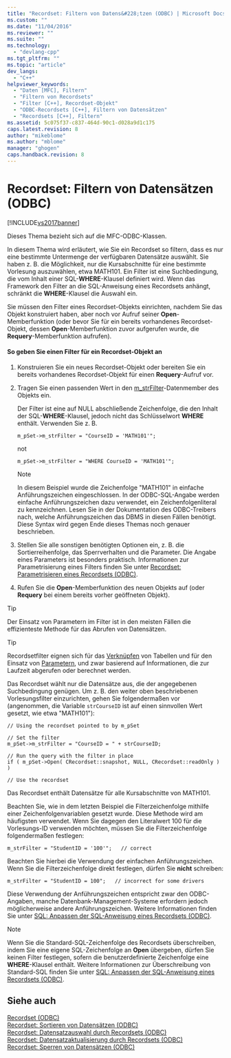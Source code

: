```yaml
---
title: "Recordset: Filtern von Datens&#228;tzen (ODBC) | Microsoft Docs"
ms.custom: ""
ms.date: "11/04/2016"
ms.reviewer: ""
ms.suite: ""
ms.technology: 
  - "devlang-cpp"
ms.tgt_pltfrm: ""
ms.topic: "article"
dev_langs: 
  - "C++"
helpviewer_keywords: 
  - "Daten [MFC], Filtern"
  - "Filtern von Recordsets"
  - "Filter [C++], Recordset-Objekt"
  - "ODBC-Recordsets [C++], Filtern von Datensätzen"
  - "Recordsets [C++], Filtern"
ms.assetid: 5c075f37-c837-464d-90c1-d028a9d1c175
caps.latest.revision: 8
author: "mikeblome"
ms.author: "mblome"
manager: "ghogen"
caps.handback.revision: 8
---
```

# Recordset: Filtern von Datens&#228;tzen (ODBC)
[!INCLUDE[vs2017banner](../../assembler/inline/includes/vs2017banner.md)]

Dieses Thema bezieht sich auf die MFC\-ODBC\-Klassen.  
  
 In diesem Thema wird erläutert, wie Sie ein Recordset so filtern, dass es nur eine bestimmte Untermenge der verfügbaren Datensätze auswählt.  Sie haben z. B. die Möglichkeit, nur die Kursabschnitte für eine bestimmte Vorlesung auszuwählen, etwa MATH101.  Ein Filter ist eine Suchbedingung, die vom Inhalt einer SQL\-**WHERE**\-Klausel definiert wird.  Wenn das Framework den Filter an die SQL\-Anweisung eines Recordsets anhängt, schränkt die **WHERE**\-Klausel die Auswahl ein.  
  
 Sie müssen den Filter eines Recordset\-Objekts einrichten, nachdem Sie das Objekt konstruiert haben, aber noch vor Aufruf seiner **Open**\-Memberfunktion \(oder bevor Sie für ein bereits vorhandenes Recordset\-Objekt, dessen **Open**\-Memberfunktion zuvor aufgerufen wurde, die **Requery**\-Memberfunktion aufrufen\).  
  
#### So geben Sie einen Filter für ein Recordset\-Objekt an  
  
1.  Konstruieren Sie ein neues Recordset\-Objekt oder bereiten Sie ein bereits vorhandenes Recordset\-Objekt für einen **Requery**\-Aufruf vor.  
  
2.  Tragen Sie einen passenden Wert in den [m\_strFilter](../Topic/CRecordset::m_strFilter.md)\-Datenmember des Objekts ein.  
  
     Der Filter ist eine auf NULL abschließende Zeichenfolge, die den Inhalt der SQL\-**WHERE**\-Klausel, jedoch nicht das Schlüsselwort **WHERE** enthält.  Verwenden Sie z. B.  
  
    ```  
    m_pSet->m_strFilter = "CourseID = 'MATH101'";  
    ```  
  
     not  
  
    ```  
    m_pSet->m_strFilter = "WHERE CourseID = 'MATH101'";  
    ```  
  
    > [!NOTE]
    >  In diesem Beispiel wurde die Zeichenfolge "MATH101" in einfache Anführungszeichen eingeschlossen.  In der ODBC\-SQL\-Angabe werden einfache Anführungszeichen dazu verwendet, ein Zeichenfolgenliteral zu kennzeichnen.  Lesen Sie in der Dokumentation des ODBC\-Treibers nach, welche Anführungszeichen das DBMS in diesen Fällen benötigt.  Diese Syntax wird gegen Ende dieses Themas noch genauer beschrieben.  
  
3.  Stellen Sie alle sonstigen benötigten Optionen ein, z. B. die Sortierreihenfolge, das Sperrverhalten und die Parameter.  Die Angabe eines Parameters ist besonders praktisch.  Informationen zur Parametrisierung eines Filters finden Sie unter [Recordset: Parametrisieren eines Recordsets \(ODBC\)](../../data/odbc/recordset-parameterizing-a-recordset-odbc.md).  
  
4.  Rufen Sie die **Open**\-Memberfunktion des neuen Objekts auf \(oder **Requery** bei einem bereits vorher geöffneten Objekt\).  
  
> [!TIP]
>  Der Einsatz von Parametern im Filter ist in den meisten Fällen die effizienteste Methode für das Abrufen von Datensätzen.  
  
> [!TIP]
>  Recordsetfilter eignen sich für das [Verknüpfen](../../data/odbc/recordset-performing-a-join-odbc.md) von Tabellen und für den Einsatz von [Parametern](../../data/odbc/recordset-parameterizing-a-recordset-odbc.md), und zwar basierend auf Informationen, die zur Laufzeit abgerufen oder berechnet werden.  
  
 Das Recordset wählt nur die Datensätze aus, die der angegebenen Suchbedingung genügen.  Um z. B. den weiter oben beschriebenen Vorlesungsfilter einzurichten, gehen Sie folgendermaßen vor \(angenommen, die Variable `strCourseID` ist auf einen sinnvollen Wert gesetzt, wie etwa "MATH101"\):  
  
```  
// Using the recordset pointed to by m_pSet  
  
// Set the filter  
m_pSet->m_strFilter = "CourseID = " + strCourseID;   
  
// Run the query with the filter in place  
if ( m_pSet->Open( CRecordset::snapshot, NULL, CRecordset::readOnly ) )  
  
// Use the recordset  
```  
  
 Das Recordset enthält Datensätze für alle Kursabschnitte von MATH101.  
  
 Beachten Sie, wie in dem letzten Beispiel die Filterzeichenfolge mithilfe einer Zeichenfolgenvariablen gesetzt wurde.  Diese Methode wird am häufigsten verwendet.  Wenn Sie dagegen den Literalwert 100 für die Vorlesungs\-ID verwenden möchten,  müssen Sie die Filterzeichenfolge folgendermaßen festlegen:  
  
```  
m_strFilter = "StudentID = '100'";   // correct  
```  
  
 Beachten Sie hierbei die Verwendung der einfachen Anführungszeichen. Wenn Sie die Filterzeichenfolge direkt festlegen, dürfen Sie **nicht** schreiben:  
  
```  
m_strFilter = "StudentID = 100";   // incorrect for some drivers  
```  
  
 Diese Verwendung der Anführungszeichen entspricht zwar den ODBC\-Angaben, manche Datenbank\-Management\-Systeme erfordern jedoch möglicherweise andere Anführungszeichen.  Weitere Informationen finden Sie unter [SQL: Anpassen der SQL\-Anweisung eines Recordsets \(ODBC\)](../../data/odbc/sql-customizing-your-recordset’s-sql-statement-odbc.md).  
  
> [!NOTE]
>  Wenn Sie die Standard\-SQL\-Zeichenfolge des Recordsets überschreiben, indem Sie eine eigene SQL\-Zeichenfolge an **Open** übergeben, dürfen Sie keinen Filter festlegen, sofern die benutzerdefinierte Zeichenfolge eine **WHERE**\-Klausel enthält.  Weitere Informationen zur Überschreibung von Standard\-SQL finden Sie unter [SQL: Anpassen der SQL\-Anweisung eines Recordsets \(ODBC\)](../../data/odbc/sql-customizing-your-recordset’s-sql-statement-odbc.md).  
  
## Siehe auch  
 [Recordset \(ODBC\)](../../data/odbc/recordset-odbc.md)   
 [Recordset: Sortieren von Datensätzen \(ODBC\)](../../data/odbc/recordset-sorting-records-odbc.md)   
 [Recordset: Datensatzauswahl durch Recordsets \(ODBC\)](../../data/odbc/recordset-how-recordsets-select-records-odbc.md)   
 [Recordset: Datensatzaktualisierung durch Recordsets \(ODBC\)](../../data/odbc/recordset-how-recordsets-update-records-odbc.md)   
 [Recordset: Sperren von Datensätzen \(ODBC\)](../../data/odbc/recordset-locking-records-odbc.md)